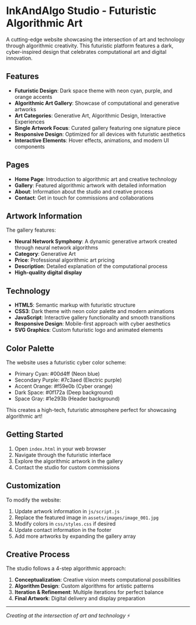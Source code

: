 # InkAndAlgo Studio - Futuristic Algorithmic Art

A cutting-edge website showcasing the intersection of art and technology through algorithmic creativity. This futuristic platform features a dark, cyber-inspired design that celebrates computational art and digital innovation.

## Features

- **Futuristic Design**: Dark space theme with neon cyan, purple, and orange accents
- **Algorithmic Art Gallery**: Showcase of computational and generative artworks
- **Art Categories**: Generative Art, Algorithmic Design, Interactive Experiences
- **Single Artwork Focus**: Curated gallery featuring one signature piece
- **Responsive Design**: Optimized for all devices with futuristic aesthetics
- **Interactive Elements**: Hover effects, animations, and modern UI components

## Pages

- **Home Page**: Introduction to algorithmic art and creative technology
- **Gallery**: Featured algorithmic artwork with detailed information
- **About**: Information about the studio and creative process
- **Contact**: Get in touch for commissions and collaborations

## Artwork Information

The gallery features:
- **Neural Network Symphony**: A dynamic generative artwork created through neural network algorithms
- **Category**: Generative Art
- **Price**: Professional algorithmic art pricing
- **Description**: Detailed explanation of the computational process
- **High-quality digital display**

## Technology

- **HTML5**: Semantic markup with futuristic structure
- **CSS3**: Dark theme with neon color palette and modern animations
- **JavaScript**: Interactive gallery functionality and smooth transitions
- **Responsive Design**: Mobile-first approach with cyber aesthetics
- **SVG Graphics**: Custom futuristic logo and animated elements

## Color Palette

The website uses a futuristic cyber color scheme:
- Primary Cyan: #00d4ff (Neon blue)
- Secondary Purple: #7c3aed (Electric purple)
- Accent Orange: #f59e0b (Cyber orange)
- Dark Space: #0f172a (Deep background)
- Space Gray: #1e293b (Header background)

This creates a high-tech, futuristic atmosphere perfect for showcasing algorithmic art!

## Getting Started

1. Open `index.html` in your web browser
2. Navigate through the futuristic interface
3. Explore the algorithmic artwork in the gallery
4. Contact the studio for custom commissions

## Customization

To modify the website:

1. Update artwork information in `js/script.js`
2. Replace the featured image in `assets/images/image_001.jpg`
3. Modify colors in `css/styles.css` if desired
4. Update contact information in the footer
5. Add more artworks by expanding the gallery array

## Creative Process

The studio follows a 4-step algorithmic approach:
1. **Conceptualization**: Creative vision meets computational possibilities
2. **Algorithm Design**: Custom algorithms for artistic patterns
3. **Iteration & Refinement**: Multiple iterations for perfect balance
4. **Final Artwork**: Digital delivery and display preparation

---

*Creating at the intersection of art and technology* ⚡
